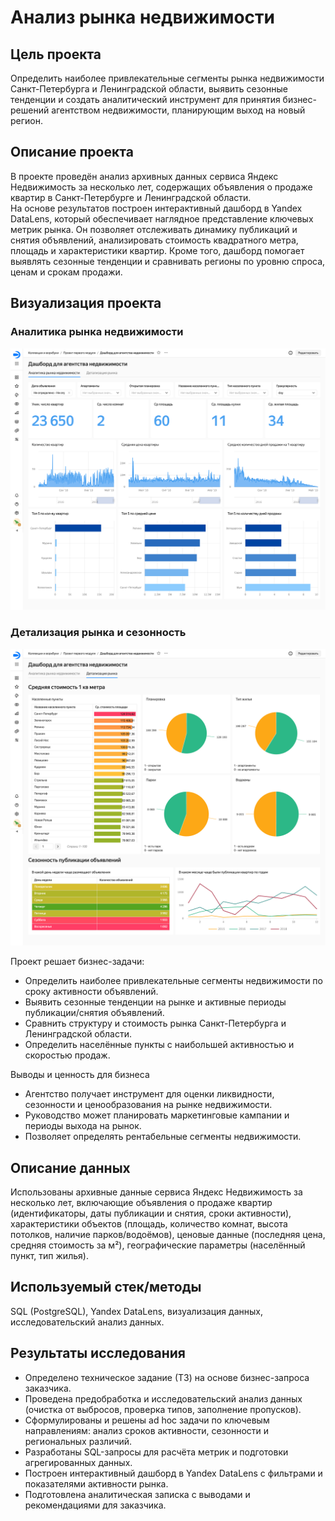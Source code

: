 # Анализ рынка недвижимости

## Цель проекта  
Определить наиболее привлекательные сегменты рынка недвижимости Санкт-Петербурга и Ленинградской области, выявить сезонные тенденции и создать аналитический инструмент для принятия бизнес-решений агентством недвижимости, планирующим выход на новый регион.

## Описание проекта  
В проекте проведён анализ архивных данных сервиса Яндекс Недвижимость за несколько лет, содержащих объявления о продаже квартир в Санкт-Петербурге и Ленинградской области.  
На основе результатов построен интерактивный дашборд в Yandex DataLens, который обеспечивает наглядное представление ключевых метрик рынка. Он позволяет отслеживать динамику публикаций и снятия объявлений, анализировать стоимость квадратного метра, площадь и характеристики квартир. Кроме того, дашборд помогает выявлять сезонные тенденции и сравнивать регионы по уровню спроса, ценам и срокам продажи.

## Визуализация проекта  

### Аналитика рынка недвижимости  
![Аналитика рынка недвижимости  ](screenshots/dashboard_real_overview.png)

### Детализация рынка и сезонность  
![Детализация рынка и сезонность ](screenshots/dashboard_real_details.png)

Проект решает бизнес-задачи: 
- Определить наиболее привлекательные сегменты недвижимости по сроку активности объявлений.  
- Выявить сезонные тенденции на рынке и активные периоды публикации/снятия объявлений.  
- Сравнить структуру и стоимость рынка Санкт-Петербурга и Ленинградской области.  
- Определить населённые пункты с наибольшей активностью и скоростью продаж.

Выводы и ценность для бизнеса  
- Агентство получает инструмент для оценки ликвидности, сезонности и ценообразования на рынке недвижимости.  
- Руководство может планировать маркетинговые кампании и периоды выхода на рынок.  
- Позволяет определять рентабельные сегменты недвижимости.

## Описание данных  
Использованы архивные данные сервиса Яндекс Недвижимость за несколько лет, включающие объявления о продаже квартир (идентификаторы, даты публикации и снятия, сроки активности), характеристики объектов (площадь, количество комнат, высота потолков, наличие парков/водоёмов), ценовые данные (последняя цена, средняя стоимость за м²), географические параметры (населённый пункт, тип жилья).

## Используемый стек/методы  
SQL (PostgreSQL), Yandex DataLens, визуализация данных, исследовательский анализ данных.

## Результаты исследования  
- Определено техническое задание (ТЗ) на основе бизнес-запроса заказчика.  
- Проведена предобработка и исследовательский анализ данных (очистка от выбросов, проверка типов, заполнение пропусков).  
- Сформулированы и решены ad hoc задачи по ключевым направлениям: анализ сроков активности, сезонности и региональных различий.  
- Разработаны SQL-запросы для расчёта метрик и подготовки агрегированных данных.  
- Построен интерактивный дашборд в Yandex DataLens с фильтрами и показателями активности рынка.  
- Подготовлена аналитическая записка с выводами и рекомендациями для заказчика.    



